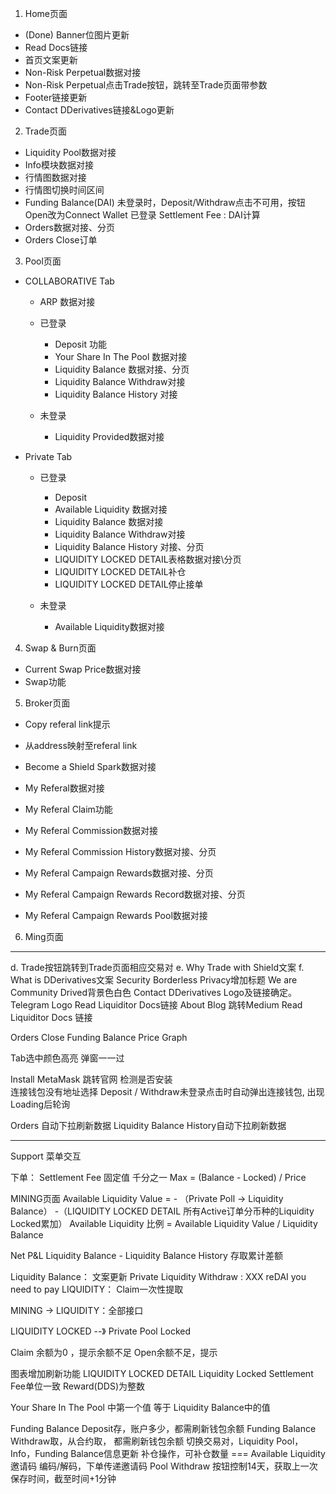 
1. Home页面
* (Done) Banner位图片更新
* Read Docs链接
* 首页文案更新
* Non-Risk Perpetual数据对接
* Non-Risk Perpetual点击Trade按钮，跳转至Trade页面带参数
* Footer链接更新
* Contact DDerivatives链接&Logo更新

2. Trade页面
* Liquidity Pool数据对接
* Info模块数据对接
* 行情图数据对接
* 行情图切换时间区间
* Funding Balance(DAI)
    未登录时，Deposit/Withdraw点击不可用，按钮Open改为Connect Wallet
    已登录 Settlement Fee : DAI计算
* Orders数据对接、分页
* Orders Close订单

3. Pool页面
* COLLABORATIVE Tab
    * ARP 数据对接
    * 已登录
        * Deposit 功能
        * Your Share In The Pool 数据对接
        * Liquidity Balance 数据对接、分页
        * Liquidity Balance Withdraw对接
        * Liquidity Balance History 对接

    * 未登录
        * Liquidity Provided数据对接

* Private Tab
    * 已登录
        * Deposit
        * Available Liquidity 数据对接
        * Liquidity Balance 数据对接
        * Liquidity Balance Withdraw对接
        * Liquidity Balance History 对接、分页
        * LIQUIDITY LOCKED DETAIL表格数据对接\分页
        * LIQUIDITY LOCKED DETAIL补仓
        * LIQUIDITY LOCKED DETAIL停止接单

    * 未登录
        * Available Liquidity数据对接

4. Swap & Burn页面
* Current Swap Price数据对接
* Swap功能

5. Broker页面
* Copy referal link提示
* 从address映射至referal link
* Become a Shield Spark数据对接
* My Referal数据对接
* My Referal Claim功能

* My Referal Commission数据对接
* My Referal Commission History数据对接、分页

* My Referal Campaign Rewards数据对接、分页
* My Referal Campaign Rewards Record数据对接、分页

* My Referal Campaign Rewards Pool数据对接

6. Ming页面


------------------
d. Trade按钮跳转到Trade页面相应交易对
e. Why Trade with Shield文案
f. What is DDerivatives文案
Security Borderless Privacy增加标题
We are Community Drived背景色白色
Contact DDerivatives Logo及链接确定。 
Telegram Logo
Read Liquiditor Docs链接
About Blog 跳转Medium
Read Liquiditor Docs 链接


Orders Close
Funding Balance
Price Graph


Tab选中颜色高亮
弹窗一一过

Install MetaMask 跳转官网
检测是否安装  
连接钱包没有地址选择
Deposit / Withdraw未登录点击时自动弹出连接钱包, 出现Loading后轮询

Orders 自动下拉刷新数据
Liquidity Balance History自动下拉刷新数据

-------------------------------
Support 菜单交互

下单：
    Settlement Fee 固定值 千分之一
    Max = (Balance - Locked) / Price


MINING页面 
    Available Liquidity Value = - （Private Poll -> Liquidity Balance） -（LIQUIDITY LOCKED DETAIL 所有Active订单分币种的Liquidity Locked累加）
    Available Liquidity 比例 = Available Liquidity Value / Liquidity Balance

Net P&L
    Liquidity Balance - Liquidity Balance History 存取累计差额


Liquidity Balance： 文案更新
Private Liquidity Withdraw : XXX reDAI you need to pay
LIQUIDITY： Claim一次性提取

MINING -> LIQUIDITY：全部接口

LIQUIDITY LOCKED --》 Private Pool Locked

Claim 余额为0 ，提示余额不足
Open余额不足，提示


图表增加刷新功能
LIQUIDITY LOCKED DETAIL
    Liquidity Locked Settlement Fee单位一致
    Reward(DDS)为整数

Your Share In The Pool 中第一个值 等于 Liquidity Balance中的值

Funding Balance Deposit存，账户多少，都需刷新钱包余额
Funding Balance Withdraw取，从合约取， 都需刷新钱包余额
切换交易对，Liquidity Pool，Info，Funding Balance信息更新
补仓操作，可补仓数量 ===  Available Liquidity
邀请码 编码/解码，下单传递邀请码
Pool Withdraw 按钮控制14天，获取上一次保存时间，截至时间+1分钟